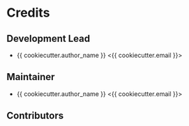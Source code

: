 # Credits


## Development Lead

- {{ cookiecutter.author_name }} \<{{ cookiecutter.email }}\>

## Maintainer

- {{ cookiecutter.author_name }} \<{{ cookiecutter.email }}\>

## Contributors


